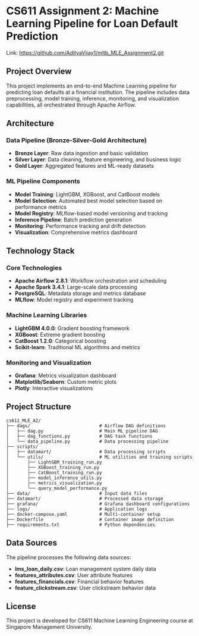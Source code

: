 # CS611 Assignment 2: Machine Learning Pipeline for Loan Default Prediction

Link: https://github.com/AdityaVijay1/mitb_MLE_Assignment2.git

## Project Overview

This project implements an end-to-end Machine Learning pipeline for predicting loan defaults at a financial institution. The pipeline includes data preprocessing, model training, inference, monitoring, and visualization capabilities, all orchestrated through Apache Airflow.

## Architecture

### Data Pipeline (Bronze-Silver-Gold Architecture)
- **Bronze Layer**: Raw data ingestion and basic validation
- **Silver Layer**: Data cleaning, feature engineering, and business logic
- **Gold Layer**: Aggregated features and ML-ready datasets

### ML Pipeline Components
- **Model Training**: LightGBM, XGBoost, and CatBoost models
- **Model Selection**: Automated best model selection based on performance metrics
- **Model Registry**: MLflow-based model versioning and tracking
- **Inference Pipeline**: Batch prediction generation
- **Monitoring**: Performance tracking and drift detection
- **Visualization**: Comprehensive metrics dashboard

## Technology Stack

### Core Technologies
- **Apache Airflow 2.8.1**: Workflow orchestration and scheduling
- **Apache Spark 3.4.1**: Large-scale data processing
- **PostgreSQL**: Metadata storage and metrics database
- **MLflow**: Model registry and experiment tracking

### Machine Learning Libraries
- **LightGBM 4.0.0**: Gradient boosting framework
- **XGBoost**: Extreme gradient boosting
- **CatBoost 1.2.0**: Categorical boosting
- **Scikit-learn**: Traditional ML algorithms and metrics

### Monitoring and Visualization
- **Grafana**: Metrics visualization dashboard
- **Matplotlib/Seaborn**: Custom metric plots
- **Plotly**: Interactive visualizations

## Project Structure

```
cs611_MLE_A2/
├── dags/                          # Airflow DAG definitions
│   ├── dag.py                     # Main ML pipeline DAG
│   ├── dag_functions.py           # DAG task functions
│   └── data_pipeline.py           # Data processing pipeline
├── scripts/
│   ├── datamart/                  # Data processing scripts
│   └── utils/                     # ML utilities and training scripts
│       ├── LightGBM_training_run.py
│       ├── XGBoost_training_run.py
│       ├── CatBoost_training_run.py
│       ├── model_inference_utils.py
│       ├── metrics_visualization.py
│       └── query_model_performance.py
├── data/                          # Input data files
├── datamart/                      # Processed data storage
├── grafana/                       # Grafana dashboard configurations
├── logs/                          # Application logs
├── docker-compose.yaml            # Multi-container setup
├── Dockerfile                     # Container image definition
├── requirements.txt               # Python dependencies
```

## Data Sources

The pipeline processes the following data sources:
- **lms_loan_daily.csv**: Loan management system daily data
- **features_attributes.csv**: User attribute features
- **features_financials.csv**: Financial behavior features
- **feature_clickstream.csv**: User clickstream behavior data

## License

This project is developed for CS611 Machine Learning Engineering course at Singapore Management University.
